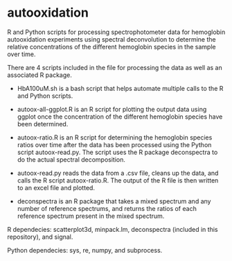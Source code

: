 # autooxidation

R and Python scripts for processing spectrophotometer data for hemoglobin autooxidation experiments using spectral deconvolution to determine the relative concentrations of the different hemoglobin species in the sample over time.

There are 4 scripts included in the file for processing the data as well as an associated R package. 

* HbA100uM.sh is a bash script that helps automate multiple calls to the R and Python scripts.

* autoox-all-ggplot.R is an R script for plotting the output data using ggplot once the concentration of the different hemoglobin species have been determined.

* autoox-ratio.R is an R script for determining the hemoglobin species ratios over time after the data has been processed using the Python script autoox-read.py. The script uses the R package deconspectra to do the actual spectral decomposition.

* autoox-read.py reads the data from a .csv file, cleans up the data, and calls the R script autoox-ratio.R. The output of the R file is then written to an excel file and plotted.

* deconspectra is an R package that takes a mixed spectrum and any number of reference spectrums, and returns the ratios of each reference spectrum present in the mixed spectrum. 


R dependecies: scatterplot3d, minpack.lm, deconspectra (included in this repository), and signal.

Python dependecies: sys, re, numpy, and subprocess.
